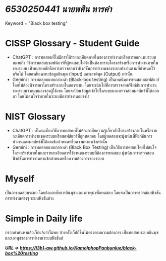 # ***6530250441   นายพศิน หารคำ***

Keyword = "Black box testing"
# CISSP Glossary - Student Guide
- ChatGPT :
การทดสอบที่ไม่มีการใช้รายละเอียดภายในของการทำงานหรือการออกแบบระบบ
หมายถึง วิธีการทดสอบซอฟต์แวร์ที่ผู้ทดสอบไม่จำเป็นต้องทราบโครงสร้างหรือการทำงานภายในของระบบ เป้าหมายหลักคือการตรวจสอบว่าฟังก์ชันการทำงานของระบบทำงานตามที่กำหนดไว้หรือไม่ โดยอาศัยเฉพาะข้อมูลอินพุต (Input) และเอาต์พุต (Output) เท่านั้น
- Gemini :
การทดสอบแบบกล่องดำ (Black-box testing) เป็นเทคนิคการทดสอบซอฟต์แวร์โดยไม่ต้องพิจารณาโครงสร้างภายในของระบบ  โดยจะเน้นไปที่การตรวจสอบฟังก์ชันการทำงานของระบบจากมุมมองของผู้ใช้งาน  โดยจะป้อนข้อมูลเข้าไปในระบบและตรวจสอบผลลัพธ์ที่ได้ออกมา  โดยไม่สนใจว่าภายในระบบมีการทำงานอย่างไร


# NIST Glossary
- ChatGPT :
เป็นระเบียบวิธีการทดสอบที่ไม่ต้องอาศัยความรู้เกี่ยวกับโครงสร้างภายในหรือรายละเอียดการทำงานของระบบหรือซอฟต์แวร์ที่ถูกทดสอบ โดยผู้ทดสอบจะมุ่งเน้นที่ฟังก์ชันการทำงานและผลลัพธ์ที่ได้ตามข้อกำหนดหรือความคาดหวังเท่านั้น
- Gemini :
การทดสอบแบบกล่องดำ (Black Box Testing) เป็นวิธีการทดสอบโดยไม่สนใจโครงสร้างtภายในและรายละเอียดการใช้งานของระบบที่ต้องการทดสอบ มุ่งเน้นการตรวจสอบฟังก์ชันการทำงานตามข้อกำหนดหรือความต้องการของระบบ

# Myself
  เป็นการทดสอบระบบ โดยต้องอาศัยการอินพุช และ เอาพุช เพื่อทดสอบ โดยจะเป็นการตรวจสอบฟังชันการทำงานต่างๆ ระบบฟังชันต่าง

# Simple in Daily life
  กรอกคำค่นหาแล้วเว็ปแจ้งว่าไม่พบ บ้างครั้งเว็ปก็ขึ้นไม่ตรงตามความต้องการ เป็นทดสอบระบบอินพุชและเอาพุชของการทำงานระบบฟังชันก์


***URL => https://l3b1-qw.github.io/KamolphopPanbunlue/black-box%20testing***


